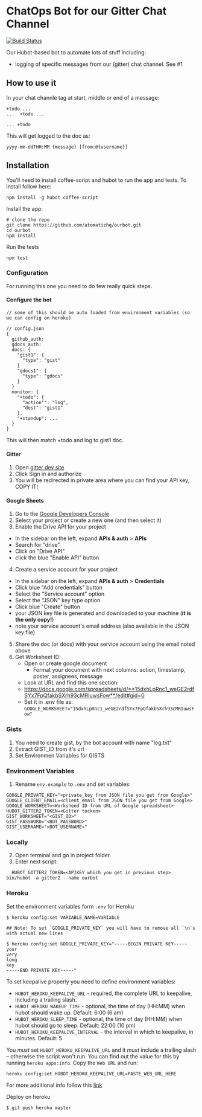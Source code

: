 ChatOps Bot for our Gitter Chat Channel
=======================================

[![Build Status](https://travis-ci.com/weirdGuy/gitterbot.svg?token=eKyEegu8wsqS6HDsxeah&branch=master)](https://travis-ci.com/weirdGuy/gitterbot)

Our Hubot-based bot to automate lots of stuff including:

- logging of specific messages from our (gitter) chat channel. See #1

## How to use it

In your chat channle tag at start, middle or end of a message:

```
+todo ...
...  +todo ...

... +todo
```

This will get logged to the doc as:

```
yyyy-mm-ddTHH:MM {message} [from:@{username}]

```

## Installation

You'll need to install coffee-script and hubot to run the app and tests. To install follow here:

```
npm install -g hubot coffee-script
```

Install the app:
```
# clone the repo
git clone https://github.com/atomatichq/ourbot.git
cd ourbot
npm install
```
Run the tests
```
npm test
```

### Configuration

For running this one you need to do few really quick steps.

#### Configure the bot

```javascript=
// some of this should be auto loaded from environment variables (so we can config on heroku)

// config.json
{
  github_auth:
  gdocs_auth:
  docs: {
    "gist1": {
      "type": "gist"
    }
    "gdocs1": {
      "type": "gdocs"
    }
  }
  monitor: {
    "+todo": {
      "action"": "log",
      "dest": "gist1"
    },
    "+standup": ...
  }
}
```

This will then match +todo and log to gist1 doc.

#### Gitter

1. Open [gitter dev site](https://developer.gitter.im/docs/welcome)
2. Click Sign in and authorize
3. You will be redirected in private area where you can find your API key, COPY IT!

#### Google Sheets

1. Go to the [Google Developers Console](https://console.developers.google.com/project)
2. Select your project or create a new one (and then select it)
3. Enable the Drive API for your project
  - In the sidebar on the left, expand __APIs & auth__ > __APIs__
  - Search for "drive"
  - Click on "Drive API"
  - click the blue "Enable API" button
4. Create a service account for your project
  - In the sidebar on the left, expand __APIs & auth__ > __Credentials__
  - Click blue "Add credentials" button
  - Select the "Service account" option
  - Select the "JSON" key type option
  - Click blue "Create" button
  - your JSON key file is generated and downloaded to your machine (__it is the only copy!__)
  - note your service account's email address (also available in the JSON key file)
5. Share the doc (or docs) with your service account using the email noted above
6. Get Worksheet ID:
    * Open or create google document
      * Format your document with next columns: action, timestamp, poster, assignees, message
    * Look at URL and find this one section:
    * https://docs.google.com/spreadsheets/d/**15dxhLpRnc1_weGE2rdfSYx7FpQfakbSXrh93cMRIuwsFow**/edit#gid=0
    * Set it in .env file as: ``` GOOGLE_WORKSHEET="15dxhLpRnc1_weGE2rdfSYx7FpQfakbSXrh93cMRIuwsFow" ```


### Gists

1. You need to create gist, by the bot account with name "log.txt"
2. Extract GIST_ID from it's url
3. Set Environmen Variables for GISTS

### Environment Variables
1. Rename ```env.example``` to ```.env``` and set variables:
```
GOOGLE_PRIVATE_KEY="<private_key from JSON file you get from Google>"
GOOGLE_CLIENT_EMAIL=<client_email from JSON file you get from Google>
GOOGLE_WORKSHEET=<Worksheed ID from URL of Google spreadsheet>
HUBOT_GITTER2_TOKEN=<Gitter tocken>
GIST_WORKSHEET="<GIST_ID>"
GIST_PASSWORD="<BOT_PASSWORD>"
GIST_USERNAME="<BOT_USERNAME>"
```

### Locally

2. Open terminal and go in project folder.
3. Enter next script:
```
  HUBOT_GITTER2_TOKEN=<APIKEY which you get in previous step> bin/hubot -a gitter2 --name ourbot
```

### Heroku

Set the environment variables form `.env` for Heroku

```
$ heroku config:set VARIABLE_NAME=VaRIabLE

## Note: To set `GOOGLE_PRIVATE_KEY` you will have to remove all `\n`s with actual new lines

$ heroku config:set GOOGLE_PRIVATE_KEY="-----BEGIN PRIVATE KEY-----
your
very
long
key
-----END PRIVATE KEY-----"
```

To set keepalive properly you need to define environment variables:
* `HUBOT_HEROKU_KEEPALIVE_URL` - required, the complete URL to keepalive, including a trailing slash.
* `HUBOT_HEROKU_WAKEUP_TIME` - optional,  the time of day (HH:MM) when hubot should wake up.  Default: 6:00 (6 am)
* `HUBOT_HEROKU_SLEEP_TIME` - optional, the time of day (HH:MM) when hubot should go to sleep. Default: 22:00 (10 pm)
* `HUBOT_HEROKU_KEEPALIVE_INTERVAL` - the interval in which to keepalive, in minutes. Default: 5

You *must* set `HUBOT_HEROKU_KEEPALIVE_URL` and it *must* include a trailing slash – otherwise the script won't run. 
You can find out the value for this by running `heroku apps:info`. Copy the `Web URL` and run:

```
heroku config:set HUBOT_HEROKU_KEEPALIVE_URL=PASTE_WEB_URL_HERE
```
For more additional info follow this [link](https://github.com/hubot-scripts/hubot-heroku-keepalive)

Deploy on heroku

```
$ git push heroku master
```
